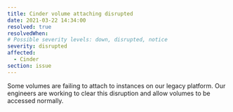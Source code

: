 ```yaml
---
title: Cinder volume attaching disrupted
date: 2021-03-22 14:34:00
resolved: true
resolvedWhen: 
# Possible severity levels: down, disrupted, notice
severity: disrupted
affected:
  - Cinder
section: issue
---
```


Some volumes are failing to attach to instances on our legacy platform. Our engineers are working to clear this disruption and allow volumes to be accessed normally.
